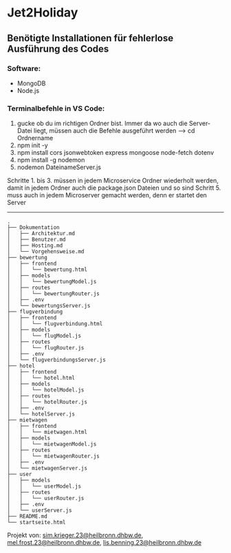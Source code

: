 # Jet2Holiday

## Benötigte Installationen für fehlerlose Ausführung des Codes

### Software:
- MongoDB
- Node.js

### Terminalbefehle in VS Code:
 1. gucke ob du im richtigen Ordner bist. Immer da wo auch die Server-Datei liegt, müssen auch die Befehle ausgeführt werden --> cd Ordnername
 2. npm init -y
 3. npm install cors jsonwebtoken express mongoose node-fetch dotenv
 4. npm install -g nodemon
 5. nodemon DateinameServer.js

Schritte 1. bis 3. müssen in jedem Microservice Ordner wiederholt werden, damit in jedem Ordner auch die package.json Dateien und so sind
Schritt 5. muss auch in jedem Microserver gemacht werden, denn er startet den Server

--------------------------------------------------------------------------------------------------------------------------------------------------------





```text
.
├── Dokumentation
│   ├── Architektur.md
│   ├── Benutzer.md
│   ├── Hosting.md
│   └── Vorgehensweise.md
├── bewertung
│   ├── frontend
│   │   └── bewertung.html
│   ├── models
│   │   └── bewertungModel.js
│   ├── routes
│   │   └── bewertungRouter.js
│   ├── .env
│   └── bewertungsServer.js
├── flugverbindung
│   ├── frontend
│   │   └── flugverbindung.html
│   ├── models
│   │   └── flugModel.js
│   ├── routes
│   │   └── flugRouter.js
│   ├── .env
│   └── flugverbindungsServer.js
├── hotel
│   ├── frontend
│   │   └── hotel.html
│   ├── models
│   │   └── hotelModel.js
│   ├── routes
│   │   └── hotelRouter.js
│   ├── .env
│   └── hotelServer.js
├── mietwagen
│   ├── frontend
│   │   └── mietwagen.html
│   ├── models
│   │   └── mietwagenModel.js
│   ├── routes
│   │   └── mietwagenRouter.js
│   ├── .env
│   └── mietwagenServer.js
├── user
│   ├── models
│   │   └── userModel.js
│   ├── routes
│   │   └── userRouter.js
│   ├── .env
│   └── userServer.js
├── README.md
└── startseite.html

```
Projekt von: sim.krieger.23@heilbronn.dhbw.de, mel.frost.23@heilbronn.dhbw.de, lis.benning.23@heilbronn.dhbw.de

